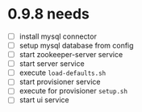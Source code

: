 # 0.9.8 needs
- [ ] install mysql connector
- [ ] setup mysql database from config
- [ ] start zookeeper-server service
- [ ] start server service
- [ ] execute `load-defaults.sh`
- [ ] start provisioner service
- [ ] execute for provisioner `setup.sh`
- [ ] start ui service
